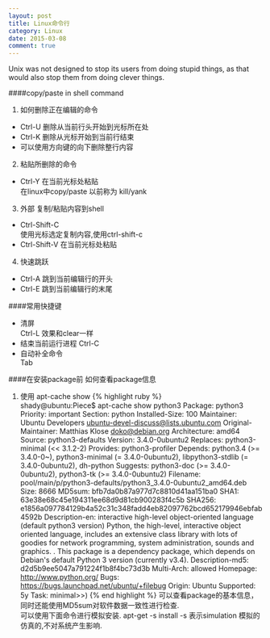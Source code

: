 ```yaml
---
layout: post
title: Linux命令行
category: Linux
date: 2015-03-08
comment: true
---
```

   <p class="intro"><span class="dropcap">U</span>nix was not designed to stop its users from doing stupid things, as that would also stop them from doing clever things.</p>

####copy/paste in shell command
1. 如何删除正在编辑的命令   
 * Ctrl-U  删除从当前行头开始到光标所在处   
 * Ctrl-K  删除从光标开始到当前行结束    
 * 可以使用方向键的向下删除整行内容   
2. 粘贴所删除的命令    
 * Ctrl-Y  在当前光标处粘贴    
  在linux中copy/paste 以前称为 kill/yank    
    
3. 外部 复制/粘贴内容到shell    
 *  Ctrl-Shift-C  
 使用光标选定复制内容,使用ctrl-shift-c    
 *  Ctrl-Shift-V  在当前光标处粘贴    
4. 快速跳跃    
 * Ctrl-A  跳到当前编辑行的开头   
 * Ctrl-E  跳到当前编辑行的末尾    

####常用快捷键   
*  清屏  
    Ctrl-L 效果和clear一样   
* 结束当前运行进程
    Ctrl-C
* 自动补全命令  
    Tab 

####在安装package前 如何查看package信息
1. 使用 apt-cache show <package>
{% highlight ruby %}    
    shady@ubuntu:Piece$ apt-cache show python3
    Package: python3
    Priority: important
    Section: python
    Installed-Size: 100
    Maintainer: Ubuntu Developers <ubuntu-devel-discuss@lists.ubuntu.com>
    Original-Maintainer: Matthias Klose <doko@debian.org>
    Architecture: amd64
    Source: python3-defaults
    Version: 3.4.0-0ubuntu2
    Replaces: python3-minimal (<< 3.1.2-2)
    Provides: python3-profiler
    Depends: python3.4 (>= 3.4.0-0~), python3-minimal (= 3.4.0-0ubuntu2), libpython3-stdlib (= 3.4.0-0ubuntu2), dh-python
    Suggests: python3-doc (>= 3.4.0-0ubuntu2), python3-tk (>= 3.4.0-0ubuntu2)
    Filename: pool/main/p/python3-defaults/python3_3.4.0-0ubuntu2_amd64.deb
    Size: 8666
    MD5sum: bfb7da0b87a977d7c8810d41aa151ba0
    SHA1: 63e38e68c45e194311ee68d9d81cb900283f4c5b
    SHA256: e1856a097784129b4a52c31c348fadd4eb82097762bcd652179946ebfab4592b
    Description-en: interactive high-level object-oriented language (default python3 version)
    Python, the high-level, interactive object oriented language,
    includes an extensive class library with lots of goodies for
    network programming, system administration, sounds and graphics.
    .
    This package is a dependency package, which depends on Debian's default
    Python 3 version (currently v3.4).
    Description-md5: d2d5b9ee5047a791224f1b8f4bc73d3b
    Multi-Arch: allowed
    Homepage: http://www.python.org/
    Bugs: https://bugs.launchpad.net/ubuntu/+filebug
    Origin: Ubuntu
    Supported: 5y
    Task: minimal>>)
{% end highlight %}
可以查看package的基本信息， 同时还能使用MD5sum对软件数据一致性进行检查.    
可以使用下面命令进行模拟安装.
apt-get -s install <package>
-s 表示simulation 模拟的仿真的,不对系统产生影响.

<p style="text-indent: 50px;"></p>
<p style="text-indent: 50px;"></p>
<p style="text-indent: 50px;"></p>
<p style="text-indent: 50px;"></p>
<p style="text-indent: 50px;"></p>
